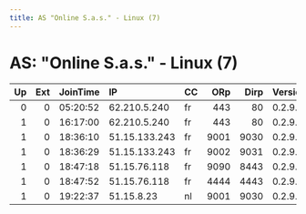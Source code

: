 ```yaml
---
title: AS "Online S.a.s." - Linux (7)
---
```


# AS: "Online S.a.s." - Linux (7)

|   Up |   Ext | JoinTime   | IP            | CC   |   ORp |   Dirp | Version   | Contact           | Nickname   |   eFamMembers |
|-----:|------:|:-----------|:--------------|:-----|------:|-------:|:----------|:------------------|:-----------|--------------:|
|    0 |     0 | 05:20:52   | 62.210.5.240  | fr   |   443 |     80 | 0.2.9.11  | None              | online     |             1 |
|    1 |     0 | 16:17:00   | 62.210.5.240  | fr   |   443 |     80 | 0.2.9.11  | None              | online     |             1 |
|    1 |     0 | 18:36:10   | 51.15.133.243 | fr   |  9001 |   9030 | 0.2.9.10  | None              | Unnamed    |             1 |
|    1 |     0 | 18:36:29   | 51.15.133.243 | fr   |  9002 |   9031 | 0.2.9.10  | None              | Unnamed    |             1 |
|    1 |     0 | 18:47:18   | 51.15.76.118  | fr   |  9090 |   8443 | 0.2.9.10  | admin@example.com | ILoveTor   |             1 |
|    1 |     0 | 18:47:52   | 51.15.76.118  | fr   |  4444 |   4443 | 0.2.9.10  | admin@example.com | ILoveTor   |             1 |
|    1 |     0 | 19:22:37   | 51.15.8.23    | nl   |  9001 |   9030 | 0.2.9.10  | rafiki@rafiki.fr  | rafiki     |             1 |
